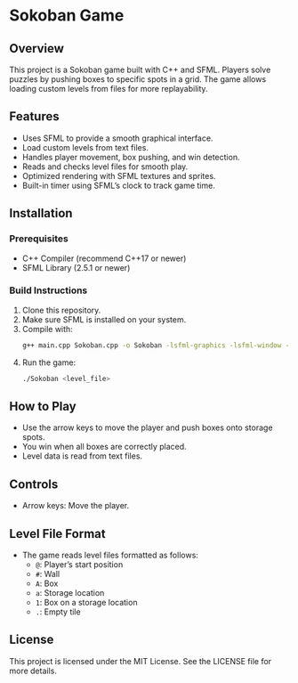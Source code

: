 
# Sokoban Game

## Overview

This project is a Sokoban game built with C++ and SFML. Players solve puzzles by pushing boxes to specific spots in a grid. The game allows loading custom levels from files for more replayability.

## Features

- Uses SFML to provide a smooth graphical interface.
- Load custom levels from text files.
- Handles player movement, box pushing, and win detection.
- Reads and checks level files for smooth play.
- Optimized rendering with SFML textures and sprites.
- Built-in timer using SFML’s clock to track game time.

## Installation

### Prerequisites
- C++ Compiler (recommend C++17 or newer)
- SFML Library (2.5.1 or newer)

### Build Instructions
1. Clone this repository.
2. Make sure SFML is installed on your system.
3. Compile with:
   ```bash
   g++ main.cpp Sokoban.cpp -o Sokoban -lsfml-graphics -lsfml-window -lsfml-system
   ```
4. Run the game:
   ```bash
   ./Sokoban <level_file>
   ```

## How to Play
- Use the arrow keys to move the player and push boxes onto storage spots.
- You win when all boxes are correctly placed.
- Level data is read from text files.

## Controls
- Arrow keys: Move the player.

## Level File Format
- The game reads level files formatted as follows:
  - `@`: Player’s start position
  - `#`: Wall
  - `A`: Box
  - `a`: Storage location
  - `1`: Box on a storage location
  - `.`: Empty tile

## License
This project is licensed under the MIT License. See the LICENSE file for more details.
